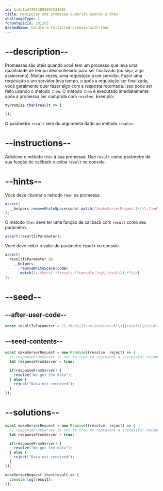 ```yaml
---
id: 5cdafbd72913098997531681
title: Manipular uma promessa cumprida usando o then
challengeType: 1
forumTopicId: 301203
dashedName: handle-a-fulfilled-promise-with-then
---
```


# --description--

Promessas são úteis quando você tem um processo que leva uma quantidade de tempo desconhecido para ser finalizado (ou seja, algo assíncrono). Muitas vezes, uma requisição a um servidor. Fazer uma requisição a um servidor leva tempo, e após a requisição ser finalizada, você geralmente quer fazer algo com a resposta retornada. Isso pode ser feito usando o método `then`. O método `then` é executado imediatamente após a promessa ser cumprida com `resolve`. Exemplo:

```js
myPromise.then(result => {

});
```

O parâmetro `result` vem do argumento dado ao método `resolve`.

# --instructions--

Adicione o método `then` à sua promessa. Use `result` como parâmetro de sua função de callback e exiba `result` no console.

# --hints--

Você deve chamar o método `then` na promessa.

```js
assert(
  __helpers.removeWhiteSpace(code).match(/(makeServerRequest|\))\.then\(/g)
);
```

O método `then` deve ter uma função de callback com `result` como seu parâmetro.

```js
assert(resultIsParameter);
```

Você deve exibir o valor do parâmetro `result` no console.

```js
assert(
  resultIsParameter &&
    __helpers
      .removeWhiteSpace(code)
      .match(/\.then\(.*?result.*?console.log\(result\).*?\)/)
);
```

# --seed--

## --after-user-code--

```js
const resultIsParameter = /\.then\((function\(result\){|result|\(result\)=>)/.test(__helpers.removeWhiteSpace(code));
```

## --seed-contents--

```js
const makeServerRequest = new Promise((resolve, reject) => {
  // responseFromServer is set to true to represent a successful response from a server
  let responseFromServer = true;

  if(responseFromServer) {
    resolve("We got the data");
  } else {  
    reject("Data not received");
  }
});
```

# --solutions--

```js
const makeServerRequest = new Promise((resolve, reject) => {
  // responseFromServer is set to true to represent a successful response from a server
  let responseFromServer = true;

  if(responseFromServer) {
    resolve("We got the data");
  } else {  
    reject("Data not received");
  }
});

makeServerRequest.then(result => {
  console.log(result);
});
```
